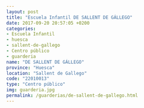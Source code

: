 ```yaml
---
layout: post
title: "Escuela Infantil DE SALLENT DE GÁLLEGO"
date: 2017-09-20 20:57:05 +0200
categories:
- Escuela Infantil
- huesca
- sallent-de-gallego
- Centro público
- guarderia
name: "DE SALLENT DE GÁLLEGO"
province: "Huesca"
location: "Sallent de Gallego"
code: "22010013"
type: "Centro público"
img: guarderia.jpg
permalink: /guarderias/de-sallent-de-gallego.html
---
```


